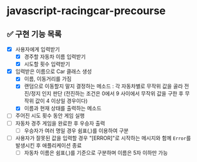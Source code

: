 # javascript-racingcar-precourse

## ✅ 구현 기능 목록

- [x] 사용자에게 입력받기
  - [x] 경주할 자동차 이름 입력받기
  - [x] 시도할 횟수 입력받기
- [x] 입력받은 이름으로 Car 클래스 생성
  - [x] 이름, 이동거리를 가짐
  - [x] 랜덤으로 이동할지 말지 결정하는 메소드 : 각 자동차별로 무작위 값을 골라 전진/정지 인지 판단 (전진하는 조건은 0에서 9 사이에서 무작위 값을 구한 후 무작위 값이 4 이상일 경우이다)
  - [x] 이름과 현재 상태를 출력하는 메소드
- [ ] 주어진 시도 횟수 동안 게임 실행
- [ ] 자동차 경주 게임을 완료한 후 우승자 출력
  - [ ] 우승자가 여러 명일 경우 쉼표(,)를 이용하여 구분
- [ ] 사용자가 잘못된 값을 입력할 경우 "[ERROR]"로 시작하는 메시지와 함께 `Error`를 발생시킨 후 애플리케이션 종료
  - [ ] 자동차 이름은 쉼표(,)를 기준으로 구분하며 이름은 5자 이하만 가능
